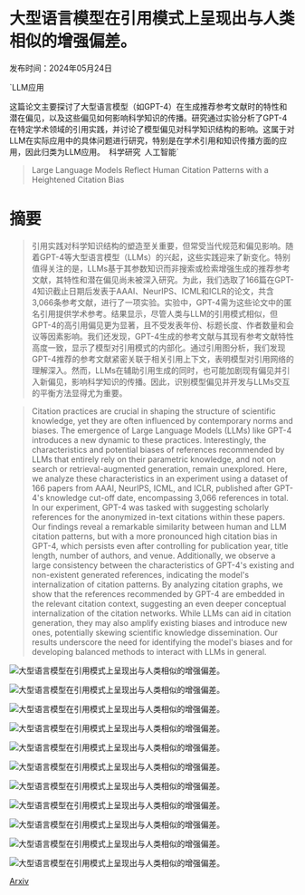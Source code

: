 # 大型语言模型在引用模式上呈现出与人类相似的增强偏差。

发布时间：2024年05月24日

`LLM应用

这篇论文主要探讨了大型语言模型（如GPT-4）在生成推荐参考文献时的特性和潜在偏见，以及这些偏见如何影响科学知识的传播。研究通过实验分析了GPT-4在特定学术领域的引用实践，并讨论了模型偏见对科学知识结构的影响。这属于对LLM在实际应用中的具体问题进行研究，特别是在学术引用和知识传播方面的应用，因此归类为LLM应用。` `科学研究` `人工智能`

> Large Language Models Reflect Human Citation Patterns with a Heightened Citation Bias

# 摘要

> 引用实践对科学知识结构的塑造至关重要，但常受当代规范和偏见影响。随着GPT-4等大型语言模型（LLMs）的兴起，这些实践迎来了新变化。特别值得关注的是，LLMs基于其参数知识而非搜索或检索增强生成的推荐参考文献，其特性和潜在偏见尚未被深入研究。为此，我们选取了166篇在GPT-4知识截止日期后发表于AAAI、NeurIPS、ICML和ICLR的论文，共含3,066条参考文献，进行了一项实验。实验中，GPT-4需为这些论文中的匿名引用提供学术参考。结果显示，尽管人类与LLM的引用模式相似，但GPT-4的高引用偏见更为显著，且不受发表年份、标题长度、作者数量和会议等因素影响。我们还发现，GPT-4生成的参考文献与其现有参考文献特性高度一致，显示了模型对引用模式的内部化。通过引用图分析，我们发现GPT-4推荐的参考文献紧密关联于相关引用上下文，表明模型对引用网络的理解深入。然而，LLMs在辅助引用生成的同时，也可能加剧现有偏见并引入新偏见，影响科学知识的传播。因此，识别模型偏见并开发与LLMs交互的平衡方法显得尤为重要。

> Citation practices are crucial in shaping the structure of scientific knowledge, yet they are often influenced by contemporary norms and biases. The emergence of Large Language Models (LLMs) like GPT-4 introduces a new dynamic to these practices. Interestingly, the characteristics and potential biases of references recommended by LLMs that entirely rely on their parametric knowledge, and not on search or retrieval-augmented generation, remain unexplored. Here, we analyze these characteristics in an experiment using a dataset of 166 papers from AAAI, NeurIPS, ICML, and ICLR, published after GPT-4's knowledge cut-off date, encompassing 3,066 references in total. In our experiment, GPT-4 was tasked with suggesting scholarly references for the anonymized in-text citations within these papers. Our findings reveal a remarkable similarity between human and LLM citation patterns, but with a more pronounced high citation bias in GPT-4, which persists even after controlling for publication year, title length, number of authors, and venue. Additionally, we observe a large consistency between the characteristics of GPT-4's existing and non-existent generated references, indicating the model's internalization of citation patterns. By analyzing citation graphs, we show that the references recommended by GPT-4 are embedded in the relevant citation context, suggesting an even deeper conceptual internalization of the citation networks. While LLMs can aid in citation generation, they may also amplify existing biases and introduce new ones, potentially skewing scientific knowledge dissemination. Our results underscore the need for identifying the model's biases and for developing balanced methods to interact with LLMs in general.

![大型语言模型在引用模式上呈现出与人类相似的增强偏差。](../../../paper_images/2405.15739/x1.png)

![大型语言模型在引用模式上呈现出与人类相似的增强偏差。](../../../paper_images/2405.15739/x2.png)

![大型语言模型在引用模式上呈现出与人类相似的增强偏差。](../../../paper_images/2405.15739/x3.png)

![大型语言模型在引用模式上呈现出与人类相似的增强偏差。](../../../paper_images/2405.15739/x4.png)

![大型语言模型在引用模式上呈现出与人类相似的增强偏差。](../../../paper_images/2405.15739/x5.png)

![大型语言模型在引用模式上呈现出与人类相似的增强偏差。](../../../paper_images/2405.15739/x6.png)

![大型语言模型在引用模式上呈现出与人类相似的增强偏差。](../../../paper_images/2405.15739/x7.png)

![大型语言模型在引用模式上呈现出与人类相似的增强偏差。](../../../paper_images/2405.15739/x8.png)

![大型语言模型在引用模式上呈现出与人类相似的增强偏差。](../../../paper_images/2405.15739/x9.png)

![大型语言模型在引用模式上呈现出与人类相似的增强偏差。](../../../paper_images/2405.15739/x10.png)

![大型语言模型在引用模式上呈现出与人类相似的增强偏差。](../../../paper_images/2405.15739/x11.png)

[Arxiv](https://arxiv.org/abs/2405.15739)